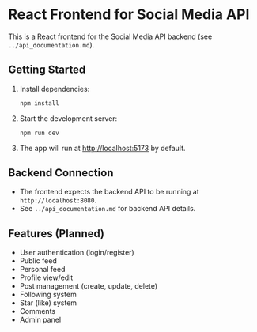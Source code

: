 # React Frontend for Social Media API

This is a React frontend for the Social Media API backend (see `../api_documentation.md`).

## Getting Started

1. Install dependencies:
   ```bash
   npm install
   ```
2. Start the development server:
   ```bash
   npm run dev
   ```
3. The app will run at [http://localhost:5173](http://localhost:5173) by default.

## Backend Connection
- The frontend expects the backend API to be running at `http://localhost:8080`.
- See `../api_documentation.md` for backend API details.

## Features (Planned)
- User authentication (login/register)
- Public feed
- Personal feed
- Profile view/edit
- Post management (create, update, delete)
- Following system
- Star (like) system
- Comments
- Admin panel
